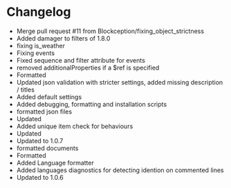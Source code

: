 # Changelog 
- Merge pull request #11 from Blockception/fixing_object_strictness
- Added damager to filters of 1.8.0
- fixing is_weather
- Fixing events
- Fixed sequence and filter attribute for events
- removed additionalProperties if a $ref is specified
- Formatted
- Updated json validation with stricter settings, added missing description / titles
- Added default settings
- Added debugging, formatting and installation scripts
- formatted json files
- Updated
- Added unique item check for behaviours
- Updated
- Updated to 1.0.7
- formatted documents
- Formatted
- Added Language formatter
- Added languages diagnostics for detecting idention on commented lines
- Updated to 1.0.6